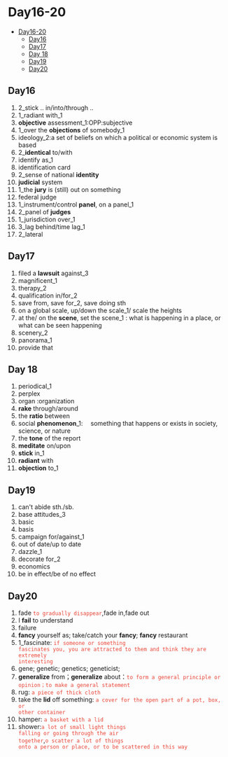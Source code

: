 # Day16-20

- [Day16-20](#day16-20)
  - [Day16](#day16)
  - [Day17](#day17)
  - [Day 18](#day-18)
  - [Day19](#day19)
  - [Day20](#day20)

## Day16

1. 2_stick .. in/into/through ..
2. 1_radiant with_1
3. **objective** assessment_1:OPP:subjective
4. 1_over the **objections** of somebody_1
5. ideology_2:a set of beliefs on which a political or economic system is based
6. 2_**identical** to/with
7. identify as_1
8. identification card
9. 2_sense of national **identity**
10. **judicial** system
11. 1_the **jury** is (still) out on something
12. federal judge
13. 1_instrument/control **panel**, on a panel_1
14. 2_panel of **judges**
15. 1_jurisdiction over_1
16. 3_lag behind/time lag_1
17. 2_lateral

## Day17

1. filed a **lawsuit** against_3
2. magnificent_1
3. therapy_2
4. qualification in/for_2
5. save from, save for_2, save doing sth
6. on a global scale, up/down the scale_1/ scale the heights
7. at the/ on the **scene**, set the scene_1 : what is happening in a place, or what can be seen happening
8. scenery_2
9. panorama_1
10. provide that

## Day 18

1. periodical_1
2. perplex
3. organ :organization
4. **rake** through/around
5. the **ratio** between
6. social **phenomenon**_1:  something that happens or exists in society, science, or nature
7. the **tone** of the report
8. **meditate** on/upon
9. **stick** in_1
10. **radiant** with
11. **objection** to_1

## Day19

1. can't abide sth./sb.
2. base attitudes_3
3. basic
4. basis
5. campaign for/against_1
6. out of date/up to date
7. dazzle_1
8. decorate for_2
9. economics
10. be in effect/be of no effect

## Day20

1. fade <code style="color:#ea4335">to gradually disappear</code>,fade in,fade out
2. I **fail** to understand
3. failure
4. **fancy** yourself as; take/catch your **fancy**; **fancy** restaurant
5. 1_fascinate: <code style="color:#ea4335">if someone or something fascinates you, you are attracted to them and think they are extremely interesting</code>
6. gene; genetic; genetics; geneticist;
7. **generalize** from；**generalize** about：<code style="color:#ea4335">to form a general principle or opinion；to make a general statement</code>
8. rug: <code style="color:#ea4335">a piece of thick cloth</code>
9. take the **lid** off something: <code style="color:#ea4335">a cover for the open part of a pot, box, or other container</code>
10. hamper: <code style="color:#ea4335">a basket with a lid</code>
11. shower:<code style="color:#ea4335">a lot of small light things falling or going through the air together</code>,<code style="color:#ea4335">o scatter a lot of things onto a person or place, or to be scattered in this way</code>
